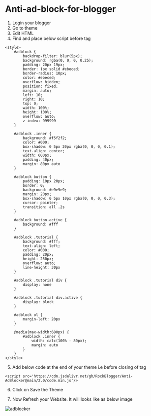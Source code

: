 # Anti-ad-block-for-blogger

1. Login your blogger
2. Go to theme
3. Edit HTML
4. Find </head> and place below script before </head> tag

```
<style>
    #adblock {
        backdrop-filter: blur(5px);
        background: rgba(0, 0, 0, 0.25);
        padding: 20px 19px;
        border: 1px solid #ebeced;
        border-radius: 10px;
        color: #ebeced;
        overflow: hidden;
        position: fixed;
        margin: auto;
        left: 10;
        right: 10;
        top: 0;
        width: 100%;
        height: 100%;
        overflow: auto;
        z-index: 999999
    }

    #adblock .inner {
        background: #f5f2f2;
        color: #000;
        box-shadow: 0 5px 20px rgba(0, 0, 0, 0.1);
        text-align: center;
        width: 600px;
        padding: 40px;
        margin: 80px auto
    }

    #adblock button {
        padding: 10px 20px;
        border: 0;
        background: #e9e9e9;
        margin: 20px;
        box-shadow: 0 5px 10px rgba(0, 0, 0, 0.3);
        cursor: pointer;
        transition: all .2s
    }

    #adblock button.active {
        background: #fff
    }

    #adblock .tutorial {
        background: #fff;
        text-align: left;
        color: #000;
        padding: 20px;
        height: 250px;
        overflow: auto;
        line-height: 30px
    }

    #adblock .tutorial div {
        display: none
    }

    #adblock .tutorial div.active {
        display: block
    }

    #adblock ol {
        margin-left: 20px
    }

    @media(max-width:680px) {
        #adblock .inner {
            width: calc(100% - 80px);
            margin: auto
        }
    }
</style>
```
5. Add below code at the end of your theme i.e before closing of </body> tag

```
<script src='https://cdn.jsdelivr.net/gh/RockBlogger/Anti-AdBlocker@main/2.0/code.min.js'/>
```

6. Click on Save the Theme

7. Now Refresh your Website. It will looks like as below image

![adblocker](https://user-images.githubusercontent.com/26889268/223098820-55a6f305-0979-4ba5-a8a9-789d236b7a67.png)

